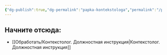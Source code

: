 ```yaml
---
{"dg-publish":true,"dg-permalink":"papka-kontekstologa","permalink":"/papka-kontekstologa/"}
---
```



## Начните отсюда:
- [[Обработать/Контекстолог. Должностная инструкция\|Контекстолог. Должностная инструкция]]
